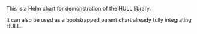 This is a Helm chart for demonstration of the HULL library.

It can also be used as a bootstrapped parent chart already fully integrating HULL.
